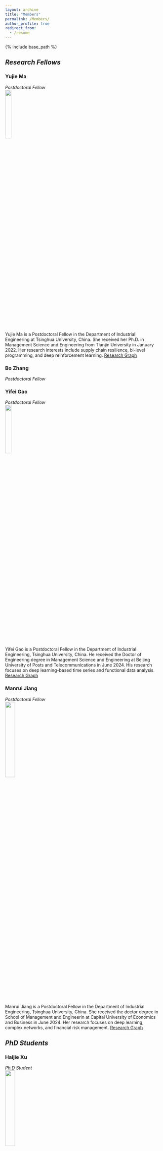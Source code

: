 ```yaml
---
layout: archive
title: "Members"
permalink: /Members/
author_profile: true
redirect_from:
  - /resume
---
```


{% include base_path %}
## ***Research Fellows***  

### Yujie Ma
*Postdoctoral Fellow*   
<img src="/images/yjm.jpeg" width="20%">  
Yujie Ma is a Postdoctoral Fellow in the Department of Industrial Engineering at Tsinghua University, China. She received her Ph.D. in Management Science and Engineering from Tianjin University in January 2022. Her research interests include supply chain resilience, bi-level programming, and deep reinforcement learning.
[Research Graph](http://thuie-isda.github.io/images/yujiema.jpeg)  

### Bo Zhang
*Postdoctoral Fellow*  

### Yifei Gao
*Postdoctoral Fellow*   
<img src="/images/YifeiGao.jpg" width="20%">  
Yifei Gao is a Postdoctoral Fellow in the Department of Industrial Engineering, Tsinghua University, China. He received the Doctor of Engineering degree in Management Science and Engineering at Beijing University of Posts and Telecommunications in June 2024. His research focuses on deep learning-based time series and functional data analysis. 
[Research Graph](http://thuie-isda.github.io/images/YifeiGao.pdf)  

### Manrui Jiang
*Postdoctoral Fellow*  
<img src="/images/ManruiJiang.jpg" width="25%">  
Manrui Jiang is a Postdoctoral Fellow in the Department of Industrial Engineering, Tsinghua University, China. She received the doctor degree in School of Management and Engineerin at Capital University of Economics and Business in June 2024. Her research focuses on deep learning, complex networks, and financial risk management.
[Research Graph](http://thuie-isda.github.io/images/ManruiJiang.pdf)  

## ***PhD Students***

### Haijie Xu  
*Ph.D Student*  
<img src="/images/haijiexu.jpeg" width="25%">  
Haijie Xu is currently a PhD student in the Department of Industrial Engineering of Tsinghua University. His research focuses on change point detection, functionl data analysis, tensor data analysis and causal inference.
[Research Graph](http://thuie-isda.github.io/images/xhj.png) 

### Tian Lan
*Ph.D Student* 

### Xuming An  
*Ph.D Student* <br>
<img src="/images/xumingan.jpeg" width="20%">  
Xuming An is currently a Ph.D Student in the Department of Industrial Engineering, Tsinghua University. He received the Master degree in Control Science and Engineering from Wuhan University in 2020. His current research interests include optimization algorithms, game theory and data-driven control of complex networked systems.  
[Research Graph](http://thuie-isda.github.io/images/xumingan.pdf) 

### Yimeng Lu
*Ph.D Student* 

### Hao Duong Le
*Ph.D Student* <br>
<img src="/images/HaoDuongLe.jpg" width="20%">  
Hao Duong Le is a PhD candidate in the Industrial Engineering Department at Tsinghua University, focusing his research on deep learning foundation models, large language models (LLMs), and time series foundational models. He holds a Bachelor of Arts in Applied Foreign Languages from the Taiwan University of Science and Technology and a Master of Science in Engineering from Tsinghua University.

## ***M.S. Students***

## ***Research Assistants***

### Jingru Huang
*Research Assistant* 

### Jia Cao
*Research Assistant* <br>
<img src="/images/JiaCao.jpg" width="20%">  
Jia Cao received her Master’s degree from the Department of Computer Science, Faculty of Engineering, The University of Hong Kong, and her Bachelor’s degree from the School of Software, Dalian University of Technology. She is currently a research assistant at the Department of Industrial Engineering, Tsinghua University. Her research interests include video anomaly detection, medical image analysis, and medical large language models.

### Yingyuan Yang
*Research Assistant* 

## ***Alumni***
### Peng Zhou  
*Guizhou University*  
<img src="/images/zhoupeng.jpeg" width="25%">  
Peng Zhou is currently a associate professor at the School of Mechanical Engineering, Guizhou University, Guiyang, China. His current research interests include in Statistical modeling and monitoring for complex systems, Intelligent maintenance and health management.

### Bingjie He  
*UC Berkeley*  
<img src="/images/hebingjie.jpeg" width="25%">  
Bingjie He was a graduate student in Industrial Engineering, Tsinghua University. She received her Bachelor’s degree in Tsinghua University in 2020. Her research interest was transportation application, including urban flow prediction and anomaly detection. She is now pursuing her PhD degree in UC Berkeley, the US.  
[Research Graph](http://thuie-isda.github.io/images/何冰洁.pdf)

### Congyu Han  
*National University of Singapore*  
<img src="/images/congyuhan.jpeg" width="25%">  
Congyu Han was a Research Assistant in the Department of Industrial Engineering, Tsinghua University, China. She has graduated from the Master of Information Systems Management program (Business Intelligence & Data Analytics pathway) at Carnegie Mellon University in December 2020. Her research focuses on adaptive sampling in the context of deep learning framwork. She is now pursuing her PhD degree in National University of Singapore. 

### Xing Yang  
<img src="/images/yangxing.jpeg" width="20%">  
Xing Yang received the B.S. degree in industrial engineering from Huazhong University of Science and Technology, Wuhan, Hubei Province, China, in 2016. Currently, she is pursuing the Ph.D. degree in industrial engineering, under the supervision of Dr. Chen Zhang, with the Department of Industrial Engineering in Tsinghua University, Beijing, China. Her research interests include Bayesian network, discrete event prediction, ontology modeling.  
[Research Graph](http://thuie-isda.github.io/images/yangxing.pdf)  

### Wanshan Li      
<img src="/images/liwanshan.jpeg" width="25%">  
Wanshan Li is currently a PhD student in the Department of Industrial Engineering, Tsinghua University, China. She received her BSc in Control Science and Engineering from Shandong University, China. Her research focuses on maintenance strategies optimization of multiple‐component systems with complex networked structure.  
[Research Graph](http://thuie-isda.github.io/images/lws.pdf)  

### Jie Guo  
<img src="/images/guojie.jpeg" width="25%">  
Jie Guo received her bachelor degree in Industrial Engineering from Tsinghua University. And she is now a Ph.D student in Industrial Engineering of Tsinghua University. Her interest research area is adaptive sampling, high dimensional data monitoring and reinforcement learning.  
[Research Graph](http://thuie-isda.github.io/images/gj.pdf)  

### Peiyao Liu  
*National University of Singapore* <br>
<img src="/images/liupeiyao.jpg" width="20%">  
Peiyao Liu received her Ph.D. in Industrial Engineering in 2025 (advised by Dr. Chen Zhang) and her B.Eng. in Precision Instrument in 2020, both from Tsinghua University. Her research focuses on functional data analysis, tensor decomposition, Gaussian processes, state space models, and Bayesian networks, with applications in advanced manufacturing and medical testing. Dr. Liu has published in leading international journals in Quality, Statistics, and Reliability, including IISE Transactions, Journal of Quality Technology, and IEEE Transactions on Knowledge and Data Engineering. Her work has been recognized with multiple prestigious awards, including the ICQSR, INFORMS-DMDA, INFORMS-QSR, IISE-QCRE, and QRSE.
Currently, she is a Research Fellow in the Department of Industrial Systems Engineering and Management at the National University of Singapore, working under the guidance of Dr. Nan Chen. 
[Research Graph](http://thuie-isda.github.io/images/PeiyaoLiu.pdf)  

### Junpeng Lin  
*Huawei Technologies Co., Ltd.*  <br>
<img src="/images/junpenglin.jpg" width="25%">  
Junpeng Lin is currently an Algorithm Engineer at Huawei Technologies Co., Ltd., focusing on communication network operations and maintenance. He received his Master of Engineering degree in Management Science and Engineering from Tsinghua University in 2025. Prior to that, he obtained his Bachelor of Engineering degree in Industrial Engineering from Tsinghua University in 2022. During his graduate studies, his research interests included spatiotemporal data modeling and deep learning.
[Research Graph](http://thuie-isda.github.io/images/junpenglin_rg.jpg)

### Xin Xia   
*University of Wisconsin–Madison* <br>
<img src="/images/xinxia.jpeg" width="20%">  
Xin Xia has graduated from the M.S. program of Electrical and Computer Engineering in Georgia Institute of Technology, the US, in 2022 and received his bachelor degree of Electrical Engineering and Automation from Tianjin University, China, in 2020. He was a Research Assistant in the Department of Industrial Engineering, Tsinghua University. His research interest focuses on deep reinforcement learning and multi-modal data fusion and feature extraction based on pretrained language model. He is now pursuing his PhD degree in University of Wisconsin–Madison. 
[Research Graph](http://thuie-isda.github.io/images/xinxia.pdf) 

### Hao Qiu
<img src="/images/hao qiu.jpeg" width="20%"> 

Hao Qiu was once a Research Assistant in the Department of Industrial Engineering at Tsinghua University. He holds a Master of Statistics from Rice University and a B.S. in Actuarial Science and B.S. in Economics from University of Delaware. His research focuses on Time Series/ Spatial-Temporal data, Statistical Learning, and Stochastic Process Modeling and Estimation.  
[Research Graph](http://thuie-isda.github.io/images/haoqiu.pdf)




